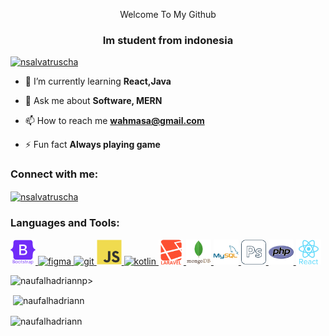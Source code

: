 
<div class="glitch">
<p align="center">Welcome To My Github</p>
</div>
<h3 align="center">Im student from indonesia</h3>

<p align="left"> <a href="https://twitter.com/nsalvatruscha" target="blank"><img src="https://img.shields.io/twitter/follow/nsalvatruscha?logo=twitter&style=for-the-badge" alt="nsalvatruscha" /></a> </p>

- 🌱 I’m currently learning **React,Java**

- 💬 Ask me about **Software, MERN**

- 📫 How to reach me **wahmasa@gmail.com**

- ⚡ Fun fact **Always playing game**

<h3 align="left">Connect with me:</h3>
<p align="left">
<a href="https://twitter.com/nsalvatruscha" target="blank"><img align="center" src="https://raw.githubusercontent.com/rahuldkjain/github-profile-readme-generator/master/src/images/icons/Social/twitter.svg" alt="nsalvatruscha" height="30" width="40" /></a>
</p>

<h3 align="left">Languages and Tools:</h3>
<p align="left"> <a href="https://getbootstrap.com" target="_blank" rel="noreferrer"> <img src="https://raw.githubusercontent.com/devicons/devicon/master/icons/bootstrap/bootstrap-plain-wordmark.svg" alt="bootstrap" width="40" height="40"/> </a> <a href="https://www.figma.com/" target="_blank" rel="noreferrer"> <img src="https://www.vectorlogo.zone/logos/figma/figma-icon.svg" alt="figma" width="40" height="40"/> </a> <a href="https://git-scm.com/" target="_blank" rel="noreferrer"> <img src="https://www.vectorlogo.zone/logos/git-scm/git-scm-icon.svg" alt="git" width="40" height="40"/> </a> <a href="https://developer.mozilla.org/en-US/docs/Web/JavaScript" target="_blank" rel="noreferrer"> <img src="https://raw.githubusercontent.com/devicons/devicon/master/icons/javascript/javascript-original.svg" alt="javascript" width="40" height="40"/> </a> <a href="https://kotlinlang.org" target="_blank" rel="noreferrer"> <img src="https://www.vectorlogo.zone/logos/kotlinlang/kotlinlang-icon.svg" alt="kotlin" width="40" height="40"/> </a> <a href="https://laravel.com/" target="_blank" rel="noreferrer"> <img src="https://raw.githubusercontent.com/devicons/devicon/master/icons/laravel/laravel-plain-wordmark.svg" alt="laravel" width="40" height="40"/> </a> <a href="https://www.mongodb.com/" target="_blank" rel="noreferrer"> <img src="https://raw.githubusercontent.com/devicons/devicon/master/icons/mongodb/mongodb-original-wordmark.svg" alt="mongodb" width="40" height="40"/> </a> <a href="https://www.mysql.com/" target="_blank" rel="noreferrer"> <img src="https://raw.githubusercontent.com/devicons/devicon/master/icons/mysql/mysql-original-wordmark.svg" alt="mysql" width="40" height="40"/> </a> <a href="https://www.photoshop.com/en" target="_blank" rel="noreferrer"> <img src="https://raw.githubusercontent.com/devicons/devicon/master/icons/photoshop/photoshop-line.svg" alt="photoshop" width="40" height="40"/> </a> <a href="https://www.php.net" target="_blank" rel="noreferrer"> <img src="https://raw.githubusercontent.com/devicons/devicon/master/icons/php/php-original.svg" alt="php" width="40" height="40"/> </a> <a href="https://reactjs.org/" target="_blank" rel="noreferrer"> <img src="https://raw.githubusercontent.com/devicons/devicon/master/icons/react/react-original-wordmark.svg" alt="react" width="40" height="40"/> </a> </p>

p><img align="left" src="https://github-readme-stats.vercel.app/api/top-langs?username=naufalhadriann&show_icons=true&locale=en&layout=compact" alt="naufalhadriann" /></p>

<p>&nbsp;<img align="center" src="https://github-readme-stats.vercel.app/api?username=naufalhadriann&show_icons=true&locale=en" alt="naufalhadriann" /></p>

<p><img align="center" src="https://github-readme-streak-stats.herokuapp.com/?user=naufalhadriann&" alt="naufalhadriann" /></p>

